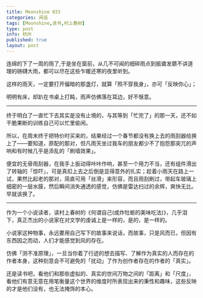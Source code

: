```yaml
---
title: Moonshine 033
categories: 闲话
tags: [Moonshine,读书,村上春树]
type: post
info: 杭州
published: true
layout: post
---
```



连绵的下了一周的雨了,于是坐在窗前，从几不可闻的细碎雨点到振聋发聩不讲道理的磅礴大雨，都可以尽在这些乍暖还寒的夜里听到。

这样的雨天，一定要打开偏暗的那盏灯，就算「照不穿我身」，亦可「反映你心」；

明明有床，却趴在书桌上打盹，雨声仿佛落在耳边，好不惬意。

----

终于明白了一直忙下去其实是没有止境的，与其等到「忙完了」的那一天，还不如干脆果断的训练自己可以忙里偷闲。

所以，在周末终于把特价时买来的，结果经过一个春节都没有换上去的雨刮器给换上了——要知道，原配的那对，但凡雨天坐过我车的朋友都少不了抱怨那突兀的声响和有时候几乎是添乱的「刷墙效果」。

便宜的无骨雨刮器，在我手上扳动得咔咔作响，甚至一个用力不当，还有组件滑出了转轴的「惊吓」，可是真扣上去之后倒是显得意外的扎实；趁着小雨天在路上一试，果然比起老的那对，简直可用「丝滑」来形容，而且雨刮刷过，带起车玻璃上细密的一层水膜，然后瞬间消失通透的感觉，仿佛是雷达扫过的余辉，爽快无比。早就该换了。

----

作为一个小说读者，读村上春树的《何谓自己(或炸牡蛎的美味吃法)》，几乎泪下，真正杰出的小说家在对文学的虔诚上是一样的，是的，是一样的。

小说家这种物事，永远要用自己写下的故事来说话，而故事，只是风而已，但因有东西因之而动，人们才能感觉到风的存在。

仿佛「测不准原理」，一旦当你着了行迹的想去描写、了解作为真实的人而存在的作者本身，这种刻意会不可避免的「扰动」了作为创作者存在的作者的「真实」。

还是读书吧，看他们和那些虚拟的、真实的世间万物之间的「距离」和「尺度」，看他们有意无意在用笔衡量这个世界的维度时所表现出来的秉性和趣味，这些反映的才是他们没有，也无法掩饰的本心。










